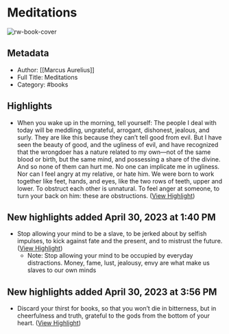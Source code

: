 # Meditations

![rw-book-cover](https://readwise-assets.s3.amazonaws.com/media/reader/parsed_document_assets/50302474/cover-cover.jpeg)

## Metadata
- Author: [[Marcus Aurelius]]
- Full Title: Meditations
- Category: #books

## Highlights
- When you wake up in the morning, tell yourself: The people I deal with today will be meddling, ungrateful, arrogant, dishonest, jealous, and surly. They are like this because they can’t tell good from evil. But I have seen the beauty of good, and the ugliness of evil, and have recognized that the wrongdoer has a nature related to my own—not of the same blood or birth, but the same mind, and possessing a share of the divine. And so none of them can hurt me. No one can implicate me in ugliness. Nor can I feel angry at my relative, or hate him. We were born to work together like feet, hands, and eyes, like the two rows of teeth, upper and lower. To obstruct each other is unnatural. To feel anger at someone, to turn your back on him: these are obstructions. ([View Highlight](https://read.readwise.io/read/01gz9y3re7mfyfawrqaxtc6ceg))
## New highlights added April 30, 2023 at 1:40 PM
- Stop allowing your mind to be a slave, to be jerked about by selfish impulses, to kick against fate and the present, and to mistrust the future. ([View Highlight](https://read.readwise.io/read/01gz9y8w59p229mfgkb6hh8e2q))
    - Note: Stop allowing your mind to be occupied by everyday distractions. Money, fame, lust, jealousy, envy are what make us slaves to our own minds
## New highlights added April 30, 2023 at 3:56 PM
- Discard your thirst for books, so that you won’t die in bitterness, but in cheerfulness and truth, grateful to the gods from the bottom of your heart. ([View Highlight](https://read.readwise.io/read/01gza046xabkpjfh3hjt2wggm7))
